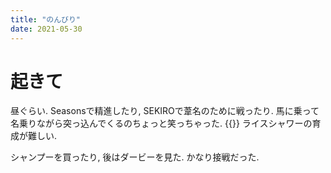 ```yaml
---
title: "のんびり"
date: 2021-05-30
---
```


# 起きて
昼ぐらい. Seasonsで精進したり, SEKIROで葦名のために戦ったり. 馬に乗って名乗りながら突っ込んでくるのちょっと笑っちゃった.
{{<tweet user="dango_bot" id="1398914703435321344">}}
ライスシャワーの育成が難しい.

シャンプーを買ったり, 後はダービーを見た. かなり接戦だった.